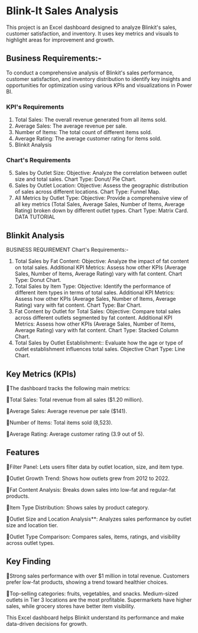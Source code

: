# Blink-It Sales Analysis
This project is an Excel dashboard designed to analyze Blinkit's sales, customer satisfaction, and inventory. It uses key metrics and visuals to highlight areas for improvement and growth.

## Business Requirements:-
To conduct a comprehensive analysis of Blinkit's sales performance, customer satisfaction, and inventory distribution to identify key insights and opportunities for optimization using various KPIs and visualizations in Power BI.
### KPI's Requirements
1. Total Sales: The overall revenue generated from all items sold.
2. Average Sales: The average revenue per sale.
3. Number of Items: The total count of different items sold.
4. Average Rating: The average customer rating for items sold.
5. Blinkit Analysis

### Chart's Requirements
5. Sales by Outlet Size: Objective: Analyze the correlation between outlet size and
total sales. Chart Type: Donut/ Pie Chart.
6. Sales by Outlet Location: Objective: Assess the geographic distribution of sales
across different locations. Chart Type: Funnel Map.
7. All Metrics by Outlet Type: Objective: Provide a comprehensive view of all key
metrics (Total Sales, Average Sales, Number of Items, Average Rating) broken down by different outlet types. Chart Type: Matrix Card.
DATA TUTORIAL

## Blinkit Analysis
BUSINESS REQUIREMENT Chart's Requirements:-
1. Total Sales by Fat Content: Objective: Analyze the impact of fat content on total sales. Additional KPI Metrics: Assess how other KPIs (Average Sales, Number of Items, Average Rating) vary with fat content. Chart Type: Donut Chart.
2. Total Sales by Item Type: Objective: Identify the performance of different item types in terms of total sales. Additional KPI Metrics: Assess how other KPIs (Average Sales, Number of Items, Average Rating) vary with fat content. Chart Type: Bar Chart.
3. Fat Content by Outlet for Total Sales: Objective: Compare total sales across different outlets segmented by fat content. Additional KPI Metrics: Assess how other KPIs (Average Sales, Number of Items, Average Rating) vary with fat content. Chart Type: Stacked Column Chart.
4. Total Sales by Outlet Establishment:: Evaluate how the age or type of outlet establishment influences total sales. Objective Chart Type: Line Chart.

## Key Metrics (KPIs)
🔸The dashboard tracks the following main metrics: 

🔸Total Sales: Total revenue from all sales ($1.20 million). 

🔸Average Sales: Average revenue per sale ($141). 

🔸Number of Items: Total items sold (8,523). 

🔸Average Rating: Average customer rating (3.9 out of 5). 

## Features
🔸Filter Panel: Lets users filter data by outlet location, size, and item type. 

🔸Outlet Growth Trend: Shows how outlets grew from 2012 to 2022. 

🔸Fat Content Analysis: Breaks down sales into low-fat and regular-fat products. 

🔸Item Type Distribution: Shows sales by product category. 

🔸Outlet Size and Location Analysis**: Analyzes sales performance by outlet size and location tier. 

🔸Outlet Type Comparison: Compares sales, items, ratings, and visibility across outlet types. 

 ## Key Finding 
  🔸Strong sales performance with over $1 million in total revenue. 
Customers prefer low-fat products, showing a trend toward healthier choices. 

🔸Top-selling categories: fruits, vegetables, and snacks. 
 Medium-sized outlets in Tier 3 locations are the most profitable. 
Supermarkets have higher sales, while grocery stores have better item visibility. 

This Excel dashboard helps Blinkit understand its performance and make data-driven decisions for growth.

